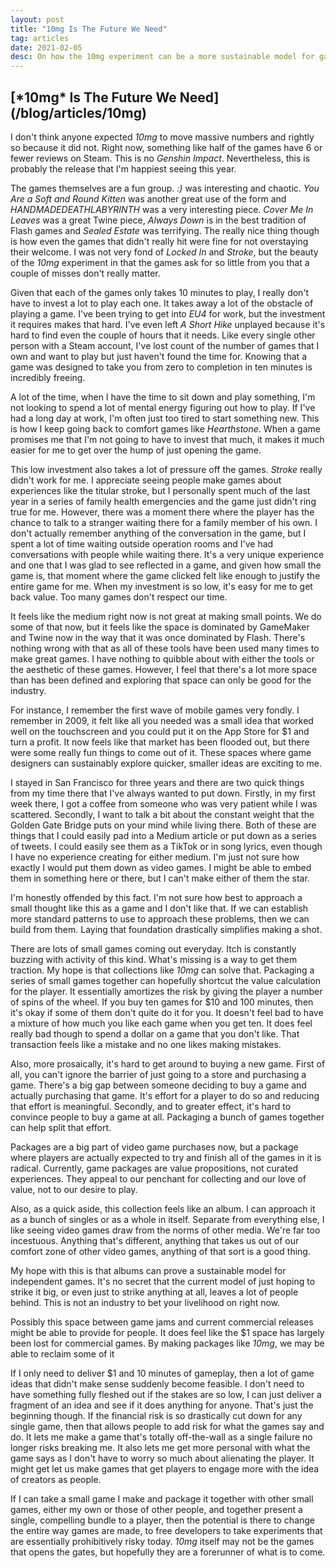 ```yaml
---
layout: post
title: "10mg Is The Future We Need"
tag: articles
date: 2021-02-05
desc: On how the 10mg experiment can be a more sustainable model for game development.
---
```

<h2>[*10mg* Is The Future We Need](/blog/articles/10mg)</h2>

I don't think anyone expected *10mg* to move massive numbers and rightly so because it did not. Right now, something like half of the games have 6 or fewer reviews on Steam. This is no *Genshin Impact*. Nevertheless, this is probably the release that I'm happiest seeing this year.


The games themselves are a fun group. *:)* was interesting and chaotic. *You Are a Soft and Round Kitten* was another great use of the form and *HANDMADEDEATHLABYRINTH* was a very interesting piece. *Cover Me In Leaves* was a great Twine piece, *Always Down* is in the best tradition of Flash games and *Sealed Estate* was terrifying. The really nice thing though is how even the games that didn't really hit were fine for not overstaying their welcome. I was not very fond of *Locked In* and *Stroke*, but the beauty of the *10mg* experiment in that the games ask for so little from you that a couple of misses don't really matter.


Given that each of the games only takes 10 minutes to play, I really don't have to invest a lot to play each one. It takes away a lot of the obstacle of playing a game. I've been trying to get into *EU4* for work, but the investment it requires makes that hard. I've even left *A Short Hike* unplayed because it's hard to find even the couple of hours that it needs. Like every single other person with a Steam account, I've lost count of the number of games that I own and want to play but just haven't found the time for. Knowing that a game was designed to take you from zero to completion in ten minutes is incredibly freeing.


A lot of the time, when I have the time to sit down and play something, I'm not looking to spend a lot of mental energy figuring out how to play. If I've had a long day at work, I'm often just too tired to start something new. This is how I keep going back to comfort games like *Hearthstone*. When a game promises me that I'm not going to have to invest that much, it makes it much easier for me to get over the hump of just opening the game.


This low investment also takes a lot of pressure off the games. *Stroke* really didn't work for me. I appreciate seeing people make games about experiences like the titular stroke, but I personally spent much of the last year in a series of family health emergencies and the game just didn't ring true for me. However, there was a moment there where the player has the chance to talk to a stranger waiting there for a family member of his own. I don't actually remember anything of the conversation in the game, but I spent a lot of time waiting outside operation rooms and I've had conversations with people while waiting there. It's a very unique experience and one that I was glad to see reflected in a game, and given how small the game is, that moment where the game clicked felt like enough to justify the entire game for me. When my investment is so low, it's easy for me to get back value. Too many games don't respect our time.


It feels like the medium right now is not great at making small points. We do some of that now, but it feels like the space is dominated by GameMaker and Twine now in the way that it was once dominated by Flash. There's nothing wrong with that as all of these tools have been used many times to make great games. I have nothing to quibble about with either the tools or the aesthetic of these games. However, I feel that there's a lot more space than has been defined and exploring that space can only be good for the industry.


For instance, I remember the first wave of mobile games very fondly. I remember in 2009, it felt like all you needed was a small idea that worked well on the touchscreen and you could put it on the App Store for $1 and turn a profit. It now feels like that market has been flooded out, but there were some really fun things to come out of it. These spaces where game designers can sustainably explore quicker, smaller ideas are exciting to me.


I stayed in San Francisco for three years and there are two quick things from my time there that I've always wanted to put down. Firstly, in my first week there, I got a coffee from someone who was very patient while I was scattered. Secondly, I want to talk a bit about the constant weight that the Golden Gate Bridge puts on your mind while living there. Both of these are things that I could easily pad into a Medium article or put down as a series of tweets. I could easily see them as a TikTok or in song lyrics, even though I have no experience creating for either medium. I'm just not sure how exactly I would put them down as video games. I might be able to embed them in something here or there, but I can't make either of them the star.


I'm honestly offended by this fact. I'm not sure how best to approach a small thought like this as a game and I don't like that. If we can establish more standard patterns to use to approach these problems, then we can build from them. Laying that foundation drastically simplifies making a shot.


There are lots of small games coming out everyday. Itch is constantly buzzing with activity of this kind. What's missing is a way to get them traction. My hope is that collections like *10mg* can solve that. Packaging a series of small games together can hopefully shortcut the value calculation for the player. It essentially amortizes the risk by giving the player a number of spins of the wheel. If you buy ten games for $10 and 100 minutes, then it's okay if some of them don't quite do it for you. It doesn't feel bad to have a mixture of how much you like each game when you get ten. It does feel really bad though to spend a dollar on a game that you don't like. That transaction feels like a mistake and no one likes making mistakes.


Also, more prosaically, it's hard to get around to buying a new game. First of all, you can't ignore the barrier of just going to a store and purchasing a game. There's a big gap between someone deciding to buy a game and actually purchasing that game. It's effort for a player to do so and reducing that effort is meaningful. Secondly, and to greater effect, it's hard to convince people to buy a game at all. Packaging a bunch of games together can help split that effort.


Packages are a big part of video game purchases now, but a package where players are actually expected to try and finish all of the games in it is radical. Currently, game packages are value propositions, not curated experiences. They appeal to our penchant for collecting and our love of value, not to our desire to play.


Also, as a quick aside, this collection feels like an album. I can approach it as a bunch of singles or as a whole in itself. Separate from everything else, I like seeing video games draw from the norms of other media. We're far too incestuous. Anything that's different, anything that takes us out of our comfort zone of other video games, anything of that sort is a good thing.


My hope with this is that albums can prove a sustainable model for independent games. It's no secret that the current model of just hoping to strike it big, or even just to strike anything at all, leaves a lot of people behind. This is not an industry to bet your livelihood on right now.


Possibly this space between game jams and current commercial releases might be able to provide for people. It does feel like the $1 space has largely been lost for commercial games. By making packages like *10mg*, we may be able to reclaim some of it


If I only need to deliver $1 and 10 minutes of gameplay, then a lot of game ideas that didn't make sense suddenly become feasible. I don't need to have something fully fleshed out if the stakes are so low, I can just deliver a fragment of an idea and see if it does anything for anyone. That's just the beginning though. If the financial risk is so drastically cut down for any single game, then that allows people to add risk for what the games say and do. It lets me make a game that's totally off-the-wall as a single failure no longer risks breaking me. It also lets me get more personal with what the game says as I don't have to worry so much about alienating the player. It might get let us make games that get players to engage more with the idea of creators as people.


If I can take a small game I make and package it together with other small games, either my own or those of other people, and together present a single, compelling bundle to a player, then the potential is there to change the entire way games are made, to free developers to take experiments that are essentially prohibitively risky today. *10mg* itself may not be the games that opens the gates, but hopefully they are a forerunner of what is to come.

